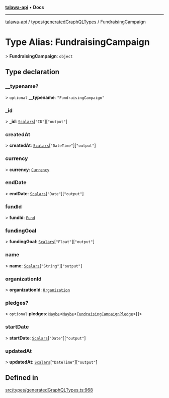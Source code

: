 [**talawa-api**](../../../README.md) • **Docs**

***

[talawa-api](../../../modules.md) / [types/generatedGraphQLTypes](../README.md) / FundraisingCampaign

# Type Alias: FundraisingCampaign

\> **FundraisingCampaign**: `object`

## Type declaration

### \_\_typename?

\> `optional` **\_\_typename**: `"FundraisingCampaign"`

### \_id

\> **\_id**: [`Scalars`](Scalars.md)\[`"ID"`\]\[`"output"`\]

### createdAt

\> **createdAt**: [`Scalars`](Scalars.md)\[`"DateTime"`\]\[`"output"`\]

### currency

\> **currency**: [`Currency`](Currency.md)

### endDate

\> **endDate**: [`Scalars`](Scalars.md)\[`"Date"`\]\[`"output"`\]

### fundId

\> **fundId**: [`Fund`](Fund.md)

### fundingGoal

\> **fundingGoal**: [`Scalars`](Scalars.md)\[`"Float"`\]\[`"output"`\]

### name

\> **name**: [`Scalars`](Scalars.md)\[`"String"`\]\[`"output"`\]

### organizationId

\> **organizationId**: [`Organization`](Organization.md)

### pledges?

\> `optional` **pledges**: [`Maybe`](Maybe.md)\<[`Maybe`](Maybe.md)\<[`FundraisingCampaignPledge`](FundraisingCampaignPledge.md)\>[]\>

### startDate

\> **startDate**: [`Scalars`](Scalars.md)\[`"Date"`\]\[`"output"`\]

### updatedAt

\> **updatedAt**: [`Scalars`](Scalars.md)\[`"DateTime"`\]\[`"output"`\]

## Defined in

[src/types/generatedGraphQLTypes.ts:968](https://github.com/PalisadoesFoundation/talawa-api/blob/a87b45a1c490c996c3a8a52e117ecbaa4742ef49/src/types/generatedGraphQLTypes.ts#L968)
